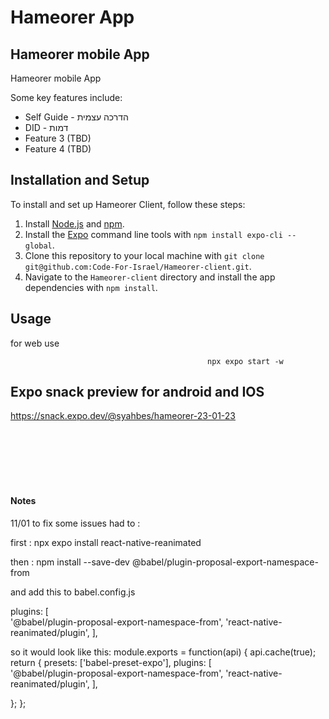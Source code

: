 # Hameorer App
Hameorer mobile App 
----

Hameorer mobile App 

Some key features include:
- Self Guide - הדרכה עצמית
- DID - דמות
- Feature 3 (TBD)
- Feature 4 (TBD)

## Installation and Setup

To install and set up Hameorer Client, follow these steps:

1. Install [Node.js](https://nodejs.org) and [npm](https://www.npmjs.com/).
2. Install the [Expo](https://expo.dev/) command line tools with `npm install expo-cli --global`.
3. Clone this repository to your local machine with `git clone git@github.com:Code-For-Israel/Hameorer-client.git`.
4. Navigate to the `Hameorer-client` directory and install the app dependencies with `npm install`.

## Usage
for web use



                                                npx expo start -w


## Expo snack preview for android and IOS
https://snack.expo.dev/@syahbes/hameorer-23-01-23






</br>
</br>
</br>
</br>
</br>

#### Notes

11/01
to fix some issues had to :

first :
npx expo install react-native-reanimated

then :
npm install --save-dev @babel/plugin-proposal-export-namespace-from

and add this to babel.config.js

plugins: [    
  '@babel/plugin-proposal-export-namespace-from',
  'react-native-reanimated/plugin',
],

so it would look like this:
module.exports = function(api) {
  api.cache(true);
  return {
    presets: ['babel-preset-expo'],
    plugins: [    
      '@babel/plugin-proposal-export-namespace-from',
      'react-native-reanimated/plugin',
    ],
    
  };
};
